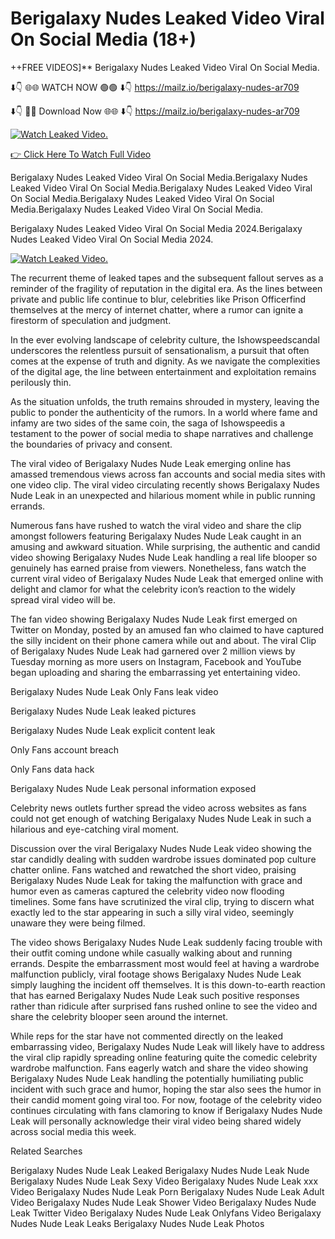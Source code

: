 # Berigalaxy Nudes Leaked Video Viral On Social Media (18+)

++FREE VIDEOS]** Berigalaxy Nudes Leaked Video Viral On Social Media.

⬇️👇 🌐🌐 WATCH NOW 🟢🟢 ⬇️👇
https://mailz.io/berigalaxy-nudes-ar709

⬇️👇 🔴🔴 Download Now 🌐🌐 ⬇️👇
https://mailz.io/berigalaxy-nudes-ar709

[![Watch Leaked Video.](https://miro.medium.com/v2/resize:fit:828/format:webp/1*cilzJN44JGOrTw9NJCrNHA.gif "Watch Leaked Video")](https://mailz.io/berigalaxy-nudes-ar709)

[👉 Click Here To Watch Full Video](https://mailz.io/berigalaxy-nudes-ar709)

Berigalaxy Nudes Leaked Video Viral On Social Media.Berigalaxy Nudes Leaked Video Viral On Social Media.Berigalaxy Nudes Leaked Video Viral On Social Media.Berigalaxy Nudes Leaked Video Viral On Social Media.Berigalaxy Nudes Leaked Video Viral On Social Media.

Berigalaxy Nudes Leaked Video Viral On Social Media 2024.Berigalaxy Nudes Leaked Video Viral On Social Media 2024.

[![Watch Leaked Video.](https://i.imgur.com/bIJmmZZ.jpeg "Watch Leaked Video")](https://mailz.io/berigalaxy-nudes-ar709)

The recurrent theme of leaked tapes and the subsequent fallout serves as a reminder of the fragility of reputation in the digital era. As the lines between private and public life continue to blur, celebrities like Prison Officerfind themselves at the mercy of internet chatter, where a rumor can ignite a firestorm of speculation and judgment.

In the ever evolving landscape of celebrity culture, the Ishowspeedscandal underscores the relentless pursuit of sensationalism, a pursuit that often comes at the expense of truth and dignity. As we navigate the complexities of the digital age, the line between entertainment and exploitation remains perilously thin.

As the situation unfolds, the truth remains shrouded in mystery, leaving the public to ponder the authenticity of the rumors. In a world where fame and infamy are two sides of the same coin, the saga of Ishowspeedis a testament to the power of social media to shape narratives and challenge the boundaries of privacy and consent.

The viral video of Berigalaxy Nudes Nude Leak emerging online has amassed tremendous views across fan accounts and social media sites with one video clip. The viral video circulating recently shows Berigalaxy Nudes Nude Leak in an unexpected and hilarious moment while in public running errands.

Numerous fans have rushed to watch the viral video and share the clip amongst followers featuring Berigalaxy Nudes Nude Leak caught in an amusing and awkward situation. While surprising, the authentic and candid video showing Berigalaxy Nudes Nude Leak handling a real life blooper so genuinely has earned praise from viewers. Nonetheless, fans watch the current viral video of Berigalaxy Nudes Nude Leak that emerged online with delight and clamor for what the celebrity icon’s reaction to the widely spread viral video will be.

The fan video showing Berigalaxy Nudes Nude Leak first emerged on Twitter on Monday, posted by an amused fan who claimed to have captured the silly incident on their phone camera while out and about. The viral Clip of Berigalaxy Nudes Nude Leak had garnered over 2 million views by Tuesday morning as more users on Instagram, Facebook and YouTube began uploading and sharing the embarrassing yet entertaining video.

Berigalaxy Nudes Nude Leak Only Fans leak video

Berigalaxy Nudes Nude Leak leaked pictures

Berigalaxy Nudes Nude Leak explicit content leak

Only Fans account breach

Only Fans data hack

Berigalaxy Nudes Nude Leak personal information exposed

Celebrity news outlets further spread the video across websites as fans could not get enough of watching Berigalaxy Nudes Nude Leak in such a hilarious and eye-catching viral moment.

Discussion over the viral Berigalaxy Nudes Nude Leak video showing the star candidly dealing with sudden wardrobe issues dominated pop culture chatter online. Fans watched and rewatched the short video, praising Berigalaxy Nudes Nude Leak for taking the malfunction with grace and humor even as cameras captured the celebrity video now flooding timelines. Some fans have scrutinized the viral clip, trying to discern what exactly led to the star appearing in such a silly viral video, seemingly unaware they were being filmed.

The video shows Berigalaxy Nudes Nude Leak suddenly facing trouble with their outfit coming undone while casually walking about and running errands. Despite the embarrassment most would feel at having a wardrobe malfunction publicly, viral footage shows Berigalaxy Nudes Nude Leak simply laughing the incident off themselves. It is this down-to-earth reaction that has earned Berigalaxy Nudes Nude Leak such positive responses rather than ridicule after surprised fans rushed online to see the video and share the celebrity blooper seen around the internet.

While reps for the star have not commented directly on the leaked embarrassing video, Berigalaxy Nudes Nude Leak will likely have to address the viral clip rapidly spreading online featuring quite the comedic celebrity wardrobe malfunction. Fans eagerly watch and share the video showing Berigalaxy Nudes Nude Leak handling the potentially humiliating public incident with such grace and humor, hoping the star also sees the humor in their candid moment going viral too. For now, footage of the celebrity video continues circulating with fans clamoring to know if Berigalaxy Nudes Nude Leak will personally acknowledge their viral video being shared widely across social media this week.

Related Searches

Berigalaxy Nudes Nude Leak Leaked
Berigalaxy Nudes Nude Leak Nude
Berigalaxy Nudes Nude Leak Sexy Video
Berigalaxy Nudes Nude Leak xxx Video
Berigalaxy Nudes Nude Leak Porn
Berigalaxy Nudes Nude Leak Adult Video
Berigalaxy Nudes Nude Leak Shower Video
Berigalaxy Nudes Nude Leak Twitter Video
Berigalaxy Nudes Nude Leak Onlyfans Video
Berigalaxy Nudes Nude Leak Leaks
Berigalaxy Nudes Nude Leak Photos
